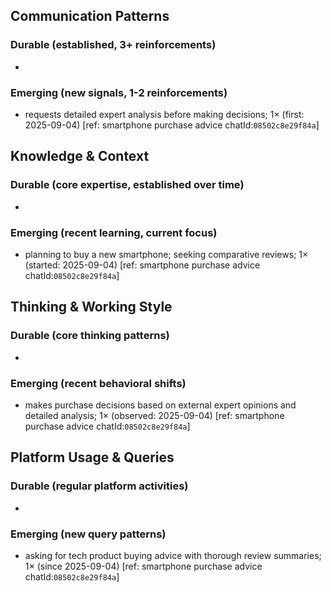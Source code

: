 ## Communication Patterns
### Durable (established, 3+ reinforcements)
- 

### Emerging (new signals, 1-2 reinforcements)
- requests detailed expert analysis before making decisions; 1× (first: 2025-09-04) [ref: smartphone purchase advice chatId:`08502c8e29f84a`]

## Knowledge & Context
### Durable (core expertise, established over time)
- 

### Emerging (recent learning, current focus)
- planning to buy a new smartphone; seeking comparative reviews; 1× (started: 2025-09-04) [ref: smartphone purchase advice chatId:`08502c8e29f84a`]

## Thinking & Working Style
### Durable (core thinking patterns)
- 

### Emerging (recent behavioral shifts)
- makes purchase decisions based on external expert opinions and detailed analysis; 1× (observed: 2025-09-04) [ref: smartphone purchase advice chatId:`08502c8e29f84a`]

## Platform Usage & Queries
### Durable (regular platform activities)
- 

### Emerging (new query patterns)
- asking for tech product buying advice with thorough review summaries; 1× (since 2025-09-04) [ref: smartphone purchase advice chatId:`08502c8e29f84a`]